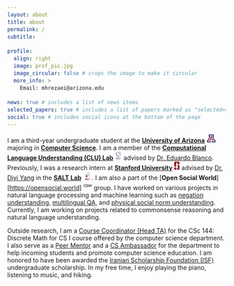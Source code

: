 ```yaml
---
layout: about
title: about
permalink: /
subtitle: 

profile:
  align: right
  image: prof_pic.jpg
  image_circular: false # crops the image to make it circular
  more_info: >
    Email: mhrezaei@arizona.edu

news: true # includes a list of news items
selected_papers: true # includes a list of papers marked as "selected={true}"
social: true # includes social icons at the bottom of the page
---
```


I am a third-year undergraduate student at the [**University of Arizona**](https://www.arizona.edu/) <img src="assets/img/uofa.png" alt="UArizona" height="20px"/> majoring in [**Computer Science**](https://www.cs.arizona.edu/).
I am a member of the [**Computational Language Understanding (CLU) Lab**](https://clulab.org/) <img src="assets/img/clulab.png" alt="CLU lab" height="20px"/> advised by [Dr. Eduardo Blanco](https://eduardoblanco.github.io/).
Previously, I was a research intern at [**Stanford University**](https://www.stanford.edu/) <img src="assets/img/stanford.png" alt="Stanford" height="20px"/> advised by [Dr. Diyi Yang](https://cs.stanford.edu/~diyiy/) in the [**SALT Lab**](https://saltlab.stanford.edu/) <img src="assets/img/salt_logo.svg" alt="SALT" height="20px"/>. 
I am also a part of the [**Open Social World**][https://opensocial.world] <img src="assets/img/osw.png" alt="OSW" height="20px"/> group. I have worked on various projects in natural language processing and machine learning
such as [negation understanding](https://aclanthology.org/2024.acl-short.55/),  [multilingual QA](https://aclanthology.org/2023.findings-emnlp.146/), and [physical social norm understanding](https://egonormia.org). Currently, I am working on projects related to commonsense reasoning and natural language understanding.

Outside research, I am a [Course Coordinator (Head TA)](https://www.cs.arizona.edu/ugta) for the CSc 144: Discrete Math for CS I course offered by the computer science department. I also serve as a [Peer Mentor](https://cs.arizona.edu/about/cs-buddy-mentor-program) and a [CS Ambassador](https://www.cs.arizona.edu/cs-ambassador-program-csa) for the department to help incoming students and promote computer science education. I am honored to have been awarded the [Iranian Scholarship Foundation (ISF)](https://theisf.org/) undergraduate scholarship. 
In my free time, I enjoy playing the piano, listening to music, and hiking.


